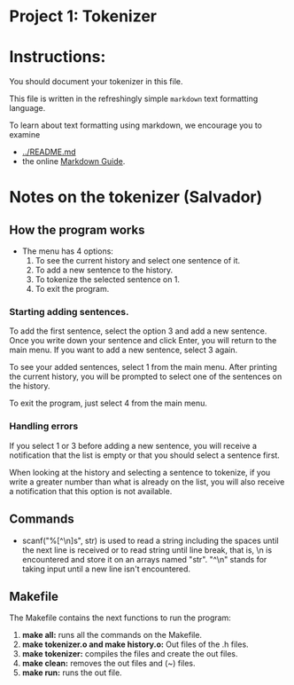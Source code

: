 Project 1: Tokenizer
====================
# Instructions:

You should document your tokenizer in this file.

This file is written in the refreshingly simple `markdown` text
formatting language.

To learn about text formatting using markdown, we encourage you to examine 
 - [../README.md](../README.md)
 - the online [Markdown Guide](https://www.markdownguide.org/).

# Notes on the tokenizer (Salvador)

## How the program works
* The menu has 4 options:
  1. To see the current history and select one
sentence of it.
  2. To add a new sentence to the history.
  3. To tokenize the selected sentence on 1.
  4. To exit the program.

### Starting adding sentences.
To add the first sentence, select the option 3 and add a new sentence. Once
you write down your sentence and click Enter, you will return to the main
menu. If you want to add a new sentence, select 3 again.

To see your added sentences, select 1 from the main menu. After printing the
current history, you will be prompted to select one of the sentences on the
history.

To exit the program, just select 4 from the main menu.

### Handling errors
If you select 1 or 3 before adding a new sentence, you will receive a
notification that the list is empty or that you should select a sentence
first.

When looking at the history and selecting a sentence to tokenize, if you write
a greater number than what is already on the list, you will also receive a
notification that this option is not available.

## Commands
* scanf("%[^\n]s", str) is used to read a string including the spaces until
the next line is received or to read string until line break, that is, \n is
encountered and store it on an arrays named "str". "^\n" stands for taking
input until a new line isn't encountered.

## Makefile
The Makefile contains the next functions to run the program:
1. **make all:** runs all the commands on the Makefile.
2. **make tokenizer.o and make history.o:** Out files of the .h files.
3. **make tokenizer:** compiles the files and create the out files.
4. **make clean:** removes the out files and (~) files.
5. **make run:** runs the out file.






